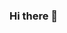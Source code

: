### Hi there 👋

<!--
**ufpnuno/ufpnuno** is a ✨ _special_ ✨ repository because its `README.md` (this file) appears on your GitHub profile.

Here are some ideas to get you started:

- 🔭 I’m currently studying Computer Science
- 🌱 I’m currently learning Laravel
- 💬 Ask me about anything
- 📫 How to reach me: @lilyamatoe - Twitter
-->
